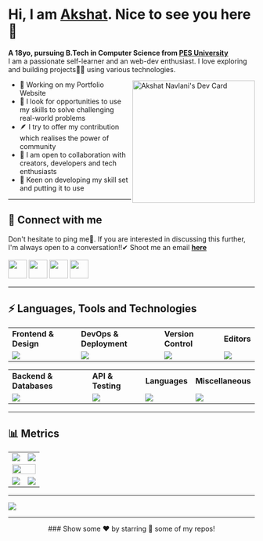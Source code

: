 <!---
Please consider starring the repo if you find this useful in any manner
or use it. It helps me a lot.
-->

# Hi, I am <a href = "https://linkedin.com/in/akshat-navlani">Akshat</a>. Nice to see you here 👋
<b>A 18yo, pursuing B.Tech in Computer Science from [PES University](https://www.pes.edu)</b><br>
I am a passionate self-learner and an web-dev enthusiast. I love exploring and building projects👨‍💻 using various technologies.<br>


<a href="https://app.daily.dev/akshatnavlani"><img align="right" src="https://api.daily.dev/devcards/v2/KX2DqfSRBjsmfAACB0xpQ.png?r=cze" width="250" alt="Akshat Navlani's Dev Card"/></a>

- 🔭 Working on my Portfolio Website
- 🌱 I look for opportunities to use my skills to solve challenging real-world problems
- 🪶 I try to offer my contribution which realises the power of community
- 👯 I am open to collaboration with creators, developers and tech enthusiasts
- 🚢 Keen on developing my skill set and putting it to use<be>

<hr>

## 📩 Connect with me
Don't hesitate to ping me🤝. If you are interested in discussing this further, I'm always open to a conversation!!✔ Shoot me an email <a href = "mailto:akshatnavlani1@gmail.com"><b>here</b><br><br>
<a href = "https://linkedin.com/in/akshat-navlani"><img src = "https://skillicons.dev/icons?i=linkedin&theme=dark" height = 38></a>
<a href = "https://www.instagram.com/akkshat_02/"><img src = "https://skillicons.dev/icons?i=instagram&theme=dark" height = 38></a>
<a href = "https://discordapp.com/users/521259076907434005"><img src = "https://skillicons.dev/icons?i=discord&theme=dark" height = 38></a>
<a href = "https://twitter.com/NavlaniAkshat"><img src = "https://skillicons.dev/icons?i=twitter&theme=dark" height = 38></a>
	
<hr>

## ⚡ Languages, Tools and Technologies
	
<table>
<tr>
	<td><strong>Frontend & Design</strong></td>
	<td><strong>DevOps & Deployment</strong></td>
	<td><strong>Version Control</strong></td>
	<td><strong>Editors</strong></td>
</tr>
<tr>
	<td><img src = "https://skillicons.dev/icons?i=js,react,nextjs,tailwind,figma" ></td>
	<td><img src = "https://skillicons.dev/icons?i=docker,vercel&theme=dark"></td>
	<td><img src = "https://skillicons.dev/icons?i=git,github&theme=dark"></td>
	<td><img src = "https://skillicons.dev/icons?i=vscode&theme=dark"></td>
</tr>
</table>
<table>
<tr>
	<td><strong>Backend & Databases</strong></td>
	<td><strong>API & Testing</strong></td>
	<td><strong>Languages</strong></td>
	<td><strong>Miscellaneous</strong></td>
</tr>
<tr>
	<td><img src = "https://skillicons.dev/icons?i=sqlite&theme=dark"></td>
	<td><img src = "https://skillicons.dev/icons?i=postman,supabase&theme=dark"></td>
	<td><img src = "https://skillicons.dev/icons?i=c,py,zig&theme=dark"></td>
	<td><img src = "https://skillicons.dev/icons?i=ae,blender,godot,npm,obsidian,ps,pr,sketchup,linux&theme=dark"></td>
</tr>
</table>
<hr>

## 📊 Metrics
<table>
	<tr>
		<td><a href="https://linkedin.com/in/akshat-navlani"><img src="https://github-readme-stats.vercel.app/api?username=akshatnavlani&hide_border=true&include_all_commits=true&count_private=true&show_icons=true&line_height=20&theme=nord"></a></td>
		<td><a href="https://wakatime.com/@akshatnavlani"><img src="https://github-readme-stats.vercel.app/api/wakatime?username=akshatnavlani&langs_count=6&hide_border=true&border_radius=4.5&layout=compact&theme=nord"></a></td>
	</tr>
	<tr>
		<td colspan = "2"><a href="https://instagram.com/akkshat_02"><img width=100% src="https://github-profile-trophy.vercel.app/?username=akshatnavlani&hide_border=true&count_private=true&column=-1&theme=nord&no-frame=true"></a></td>
	</tr>
	<tr>
		<td><a href="https://wakatime.com/@akshatnavlani"><img src="https://wakatime.com/share/@akshatnavlani/111b0168-2052-4f02-9d88-624e2199b454.svg"></a>			</td>
		<td><a href="https://wakatime.com/@akshatnavlani"><img src="https://wakatime.com/share/@akshatnavlani/36b4adb3-0c69-491a-a05f-dd875eb7b375.svg"></a>			</td>
	</tr>
	</table>
<hr>
<a href = "https://holopin.io/@its_akshat"><img src = "https://holopin.me/its_akshat"></a>
<hr>
<div align = "center">
 ### Show some ❤️ by starring 🌟 some of my repos!
</div>

